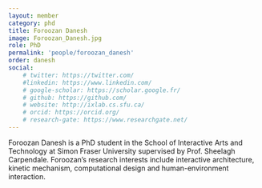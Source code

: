 ```yaml
---
layout: member
category: phd
title: Foroozan Danesh
image: Foroozan_Danesh.jpg
role: PhD
permalink: 'people/foroozan_danesh'
order: danesh
social:
    # twitter: https://twitter.com/
    #linkedin: https://www.linkedin.com/
    # google-scholar: https://scholar.google.fr/
    # github: https://github.com/
    # website: http://ixlab.cs.sfu.ca/
    # orcid: https://orcid.org/
    # research-gate: https://www.researchgate.net/
---
```


Foroozan Danesh is a PhD student in the School of Interactive Arts and Technology at Simon Fraser University supervised by Prof. Sheelagh Carpendale. Foroozan’s research interests include interactive architecture, kinetic mechanism, computational design and human-environment interaction.
